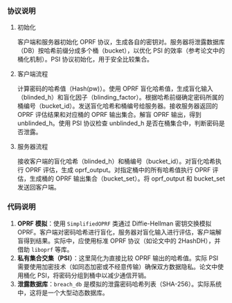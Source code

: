 ### 协议说明

1. 初始化

   客户端和服务器初始化 OPRF 协议，生成各自的密钥对。服务器将泄露数据库（DB）按哈希前缀分成多个桶（bucket），以优化 PSI 的效率（参考论文中的桶化机制）。PSI 协议初始化，用于安全比较集合。

2. 客户端流程

   计算密码的哈希值（Hash(pw)）。使用 OPRF 盲化哈希值，生成盲化输入（blinded_h）和盲化因子（blinding_factor）。根据哈希前缀确定密码所属的桶编号（bucket_id）。发送盲化哈希和桶编号给服务器。接收服务器返回的 OPRF 评估结果和对应桶的 OPRF 输出集合。解盲 OPRF 输出，得到 unblinded_h。使用 PSI 协议检查 unblinded_h 是否在桶集合中，判断密码是否泄露。

3. 服务器流程

   接收客户端的盲化哈希（blinded_h）和桶编号（bucket_id）。对盲化哈希执行 OPRF 评估，生成 oprf_output。对指定桶中的所有哈希值执行 OPRF 评估，生成桶的 OPRF 输出集合（bucket_set）。将 oprf_output 和 bucket_set 发送回客户端。

   

### 代码说明

1. **OPRF 模拟**：使用 `SimplifiedOPRF` 类通过 Diffie-Hellman 密钥交换模拟 OPRF。客户端对密码哈希进行盲化，服务器对盲化输入进行评估，客户端解盲得到结果。实际中，应使用标准 OPRF 协议（如论文中的 2HashDH），并借助 `liboprf` 等库。
2. **私有集合交集（PSI）**：这里简化为直接比较 OPRF 输出的哈希值。实际 PSI 需要使用加密技术（如同态加密或不经意传输）确保双方数据隐私。论文中使用桶化 PSI，将密码分组到桶中以减少通信开销。
3. **泄露数据库**：`breach_db` 是模拟的泄露密码哈希列表（SHA-256）。实际系统中，这将是一个大型动态数据库。